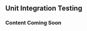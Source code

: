 <!DOCTYPE html>
<html>
<head>
    <meta charset="utf-8">
    <title>Unit Integration Testing</title>
    <link rel="stylesheet" href="https://cdn.jsdelivr.net/npm/reveal.js/dist/reveal.css">
    <link rel="stylesheet" href="https://cdn.jsdelivr.net/npm/reveal.js/dist/theme/black.css">
</head>
<body>
    <div class="reveal">
        <div class="slides">
            <section>
                <h1>Unit Integration Testing</h1>
                <h3>Content Coming Soon</h3>
            </section>
        </div>
    </div>
    <script src="https://cdn.jsdelivr.net/npm/reveal.js/dist/reveal.js"></script>
    <script>
        Reveal.initialize();
    </script>
</body>
</html>

